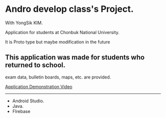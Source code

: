 # Andro develop class's Project.
With YongSik KIM.

Application for students at Chonbuk National University.

It is Proto type but maybe modification in the future

## This application was made for students who returned to school.
exam data, bulletin boards, maps, etc. are provided.

[Application Demonstration Video](https://youtu.be/jI7TBKFYb6w)

---

* Android Studio.
* Java.
* FIrebase
